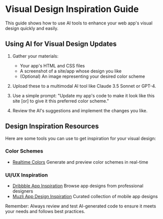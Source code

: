 # Visual Design Inspiration Guide

This guide shows how to use AI tools to enhance your web app's visual design quickly and easily.

## Using AI for Visual Design Updates

1. Gather your materials:
   - Your app's HTML and CSS files
   - A screenshot of a site/app whose design you like
   - (Optional) An image representing your desired color scheme

2. Upload these to a multimodal AI tool like Claude 3.5 Sonnet or GPT-4.

3. Use a simple prompt:
   "Update my app's code to make it look like this site [or] to give it this preferred color scheme."

4. Review the AI's suggestions and implement the changes you like.

## Design Inspiration Resources

Here are some tools you can use to get inspiration for your visual design:

### Color Schemes
- [Realtime Colors](https://www.realtimecolors.com/dashboard?colors=ebebef-020203-565a99-282958-33388e&fonts=Inter-Inter)
  Generate and preview color schemes in real-time

### UI/UX Inspiration
- [Dribbble App Inspiration](https://dribbble.com/tags/app-inspiration)
  Browse app designs from professional designers
- [Muzli App Design Inspiration](https://muz.li/inspiration/mobile-app-design-inspiration)
  Curated collection of mobile app designs

Remember: Always review and test AI-generated code to ensure it meets your needs and follows best practices.